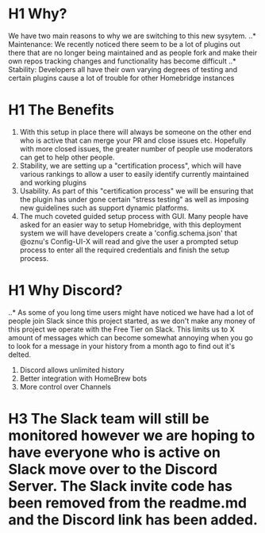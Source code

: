 # H1 Why?
 We have two main reasons to why we are switching to this new sysytem.
..* Maintenance: We recently noticed there seem to be a lot of plugins out there that are no longer being maintained and as people fork and make their own repos tracking changes and functionality has become difficult
..* Stability: Developers all have their own varying degrees of testing and certain plugins cause a lot of trouble for other Homebridge instances
# H1 The Benefits
1. With this setup in place there will always be someone on the other end who is active that can merge your PR and close issues etc. Hopefully with more closed issues, the greater number of people use moderators can get to help other people.
2. Stability, we are setting up a "certification process", which will have various rankings to allow a user to easily identify currently maintained and working plugins
3. Usability. As part of this "certification process" we will be ensuring that the plugin has under gone certain "stress testing" as well as imposing new guidelines such as support dynamic platforms.
4. The much coveted guided setup process with GUI. Many people have asked for an easier way to setup Homebridge, with this deployment system we will have developers create a 'config.schema.json' that @oznu's Config-UI-X will read and give the user a prompted setup process to enter all the required credentials and finish the setup process. 

# H1 Why Discord?
..* As some of you long time users might have noticed we have had a lot of people join Slack since this project started, as we don't make any money of this project we operate with the Free Tier on Slack. This limits us to X amount of messages which can become somewhat annoying when you go to look for a message in your history from a month ago to find out it's delted.
1. Discord allows unlimited history
2. Better integration with HomeBrew bots 
3. More control over Channels
# H3 The Slack team will still be monitored however we are hoping to have everyone who is active on Slack move over to the Discord Server. The Slack invite code has been removed from the readme.md and the Discord link has been added.
